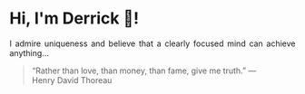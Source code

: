 # Hi, I'm Derrick 👋!
<p align="justify">I admire uniqueness and believe that a clearly focused mind can achieve anything...</p> 
<!-- #quote-start -->
<blockquote>&ldquo;Rather than love, than money, than fame, give me truth.&rdquo; &mdash; <footer>Henry David Thoreau</footer></blockquote>
<!-- #quote-end -->
